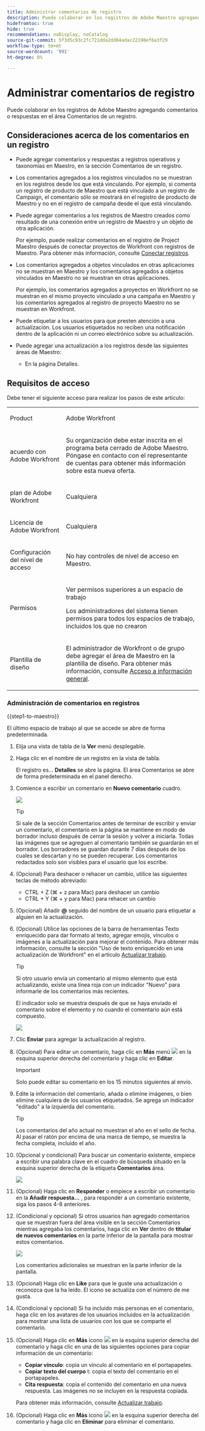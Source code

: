 ```yaml
---
title: Administrar comentarios de registro
description: Puede colaborar en los registros de Adobe Maestro agregando comentarios o respuestas en el área Comentarios de un registro.
hidefromtoc: true
hide: true
recommendations: noDisplay, noCatalog
source-git-commit: 5f3d5c93c2fc721dda2dd04adac22190ef6a3f29
workflow-type: tm+mt
source-wordcount: '991'
ht-degree: 0%

---
```



# Administrar comentarios de registro

<!--update the metadata with real information when making this available in TOC and in the left nav-->

<!--<span class="preview">The highlighted information on this page refers to functionality not yet generally available. It is available only in the Preview environment for all customers. </span>

<span class="preview">For information about the current release schedule, see [First Quarter 2024 release overview](/help/quicksilver/product-announcements/product-releases/24-q1-release-activity/24-q1-release-overview.md).</span> -->

Puede colaborar en los registros de Adobe Maestro agregando comentarios o respuestas en el área Comentarios de un registro.

## Consideraciones acerca de los comentarios en un registro

* Puede agregar comentarios y respuestas a registros operativos y taxonomías en Maestro, en la sección Comentarios de un registro.

* Los comentarios agregados a los registros vinculados no se muestran en los registros desde los que está vinculando. Por ejemplo, si comenta un registro de producto de Maestro que está vinculado a un registro de Campaign, el comentario sólo se mostrará en el registro de producto de Maestro y no en el registro de campaña desde el que está vinculando.

* Puede agregar comentarios a los registros de Maestro creados como resultado de una conexión entre un registro de Maestro y un objeto de otra aplicación.

  Por ejemplo, puede realizar comentarios en el registro de Project Maestro después de conectar proyectos de Workfront con registros de Maestro. Para obtener más información, consulte [Conectar registros](/help/quicksilver/maestro/records/connect-records.md).

* Los comentarios agregados a objetos vinculados en otras aplicaciones no se muestran en Maestro y los comentarios agregados a objetos vinculados en Maestro no se muestran en otras aplicaciones.

  Por ejemplo, los comentarios agregados a proyectos en Workfront no se muestran en el mismo proyecto vinculado a una campaña en Maestro y los comentarios agregados al registro de proyecto Maestro no se muestran en Workfront.

* Puede etiquetar a los usuarios para que presten atención a una actualización. Los usuarios etiquetados no reciben una notificación dentro de la aplicación ni un correo electrónico sobre su actualización. <!--this might change??-->

* Puede agregar una actualización a los registros desde las siguientes áreas de Maestro:

   * En la página Detalles.

  <!--* From the table view.-->

## Requisitos de acceso

Debe tener el siguiente acceso para realizar los pasos de este artículo:

<table style="table-layout:auto">
 <col>
 </col>
 <col>
 </col>
 <tbody>
    <tr>
<tr>
<td>
   <p> Product</p> </td>
   <td>
   <p> Adobe Workfront</p> </td>
  </tr>  
 <td role="rowheader"><p>acuerdo con Adobe Workfront</p></td>
   <td>
<p>Su organización debe estar inscrita en el programa beta cerrado de Adobe Maestro. Póngase en contacto con el representante de cuentas para obtener más información sobre esta nueva oferta. </p>
   </td>
  </tr>
  <tr>
   <td role="rowheader"><p>plan de Adobe Workfront</p></td>
   <td>
<p>Cualquiera</p>
   </td>
  </tr>
  <tr>
   <td role="rowheader"><p>Licencia de Adobe Workfront</p></td>
   <td>
   <p>Cualquiera</p> 
  </td>
  </tr>

<tr>
   <td role="rowheader"><p>Configuración del nivel de acceso</p></td>
   <td> <p>No hay controles de nivel de acceso en Maestro. </p>  
</td>
  </tr>
<tr>
   <td role="rowheader"><p>Permisos</p></td>
   <td> <p>Ver permisos superiores a un espacio de trabajo</a> </p>  
   <p>Los administradores del sistema tienen permisos para todos los espacios de trabajo, incluidos los que no crearon</p>
</td>
  </tr>

<tr>
   <td role="rowheader"><p>Plantilla de diseño</p></td>
   <td> <p>El administrador de Workfront o de grupo debe agregar el área de Maestro en la plantilla de diseño. Para obtener más información, consulte <a href="../access/access-overview.md">Acceso a información general</a>. </p>  
</td>
  </tr>
 </tbody>
</table>

### Administración de comentarios en registros

{{step1-to-maestro}}

El último espacio de trabajo al que se accede se abre de forma predeterminada.
1. Elija una vista de tabla de la **Ver** menú desplegable.
1. Haga clic en el nombre de un registro en la vista de tabla.

   El registro es... **Detalles** se abre la página. El área Comentarios se abre de forma predeterminada en el panel derecho.

1. Comience a escribir un comentario en **Nuevo comentario** cuadro.

   ![](assets/empty-comment-box-on-record.png)

   >[!TIP]
   >
   >Si sale de la sección Comentarios antes de terminar de escribir y enviar un comentario, el comentario en la página se mantiene en modo de borrador incluso después de cerrar la sesión y volver a iniciarla. Todas las imágenes que se agreguen al comentario también se guardarán en el borrador. Los borradores se guardan durante 7 días después de los cuales se descartan y no se pueden recuperar. Los comentarios redactados solo son visibles para el usuario que los escribe.

1. (Opcional) Para deshacer o rehacer un cambio, utilice las siguientes teclas de método abreviado:
   * CTRL + Z (⌘ + z para Mac) para deshacer un cambio
   * CTRL + Y (⌘ + y para Mac) para rehacer un cambio
1. (Opcional) Añadir **@** seguido del nombre de un usuario para etiquetar a alguien en la actualización.
1. (Opcional) Utilice las opciones de la barra de herramientas Texto enriquecido para dar formato al texto, agregar emojis, vínculos o imágenes a la actualización para mejorar el contenido. Para obtener más información, consulte la sección &quot;Uso de texto enriquecido en una actualización de Workfront&quot; en el artículo [Actualizar trabajo](../../workfront-basics/updating-work-items-and-viewing-updates/update-work.md).

   >[!TIP]
   >
   >Si otro usuario envía un comentario al mismo elemento que está actualizando, existe una línea roja con un indicador &quot;Nuevo&quot; para informarle de los comentarios más recientes.
   >
   >El indicador solo se muestra después de que se haya enviado el comentario sobre el elemento y no cuando el comentario aún está compuesto.
   >
   >![](assets/new-line-indicator-comments.png)

1. Clic **Enviar** para agregar la actualización al registro.
1. (Opcional) Para editar un comentario, haga clic en **Más** menú ![](assets/more-menu.png) en la esquina superior derecha del comentario y haga clic en **Editar**.

   >[!IMPORTANT]
   >
   >Solo puede editar su comentario en los 15 minutos siguientes al envío.

1. Edite la información del comentario, añada o elimine imágenes, o bien elimine cualquiera de los usuarios etiquetados. Se agrega un indicador &quot;editado&quot; a la izquierda del comentario.

   >[!TIP]
   >
   >Los comentarios del año actual no muestran el año en el sello de fecha. Al pasar el ratón por encima de una marca de tiempo, se muestra la fecha completa, incluido el año.

1. (Opcional y condicional) Para buscar un comentario existente, empiece a escribir una palabra clave en el cuadro de búsqueda situado en la esquina superior derecha de la etiqueta **Comentarios** área.

   ![](assets/search-box-for-comments-area.png)

1. (Opcional) Haga clic en **Responder** o empiece a escribir un comentario en la **Añadir respuesta...** , para responder a un comentario existente, siga los pasos 4-8 anteriores. <!--(**************accurate??***********)-->

1. (Condicional y opcional) Si otros usuarios han agregado comentarios que se muestran fuera del área visible en la sección Comentarios mientras agregaba los comentarios, haga clic en **Ver** dentro de **titular de nuevos comentarios** en la parte inferior de la pantalla para mostrar estos comentarios.

   ![](assets/new-comments-banner-on-record.png)

   Los comentarios adicionales se muestran en la parte inferior de la pantalla.

1. (Opcional) Haga clic en **Like** para que le guste una actualización o reconozca que la ha leído. El icono se actualiza con el número de me gusta.
1. (Condicional y opcional) Si ha incluido más personas en el comentario, haga clic en los avatares de los usuarios incluidos en la actualización para mostrar una lista de usuarios con los que se comparte el comentario.
1. (Opcional) Haga clic en **Más** icono ![](assets/more-menu.png) en la esquina superior derecha del comentario y haga clic en una de las siguientes opciones para copiar información de un comentario:

   * **Copiar vínculo**: copia un vínculo al comentario en el portapapeles.
   * **Copiar texto del cuerpo** t: copia el texto del comentario en el portapapeles.
   * **Cita respuesta**: copia el contenido del comentario en una nueva respuesta. Las imágenes no se incluyen en la respuesta copiada.

   Para obtener más información, consulte [Actualizar trabajo](../../workfront-basics/updating-work-items-and-viewing-updates/update-work.md).
1. (Opcional) Haga clic en **Más** icono ![](assets/more-menu.png) en la esquina superior derecha del comentario y haga clic en **Eliminar** para eliminar el comentario.

